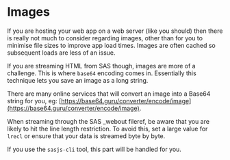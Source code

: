 Images
====================

If you are hosting your web app on a web server (like you should) then there is really not much to consider regarding images, other than for you to minimise file sizes to improve app load times.  Images are often cached so subsequent loads are less of an issue.

If you are streaming HTML from SAS though, images are more of a challenge.  This is where `base64` encoding comes in.  Essentially this technique lets you save an image as a long string.

There are many online services that will convert an image into a Base64 string for you, eg:  [https://base64.guru/converter/encode/image](https://base64.guru/converter/encode/image).

When streaming through the SAS _webout fileref, be aware that you are likely to hit the line length restriction.  To avoid this, set a large value for `lrecl` or ensure that your data is streamed byte by byte.

If you use the `sasjs-cli` tool, this part will be handled for you.


<meta name="description" content="Serving Images from SAS - the options and approaches such as base64 encoding.">